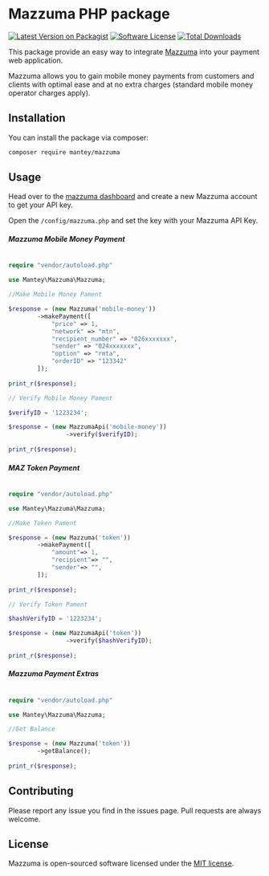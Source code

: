 # Mazzuma PHP package

[![Latest Version on Packagist][ico-version]][link-packagist]
[![Software License][ico-license]](LICENSE)
[![Total Downloads][ico-downloads]][link-downloads]

This package provide an easy way to integrate [Mazzuma](https://mazzuma.com/) into your payment web application. 

Mazzuma allows you to gain mobile money payments from customers and clients with optimal ease 
and at no extra charges (standard mobile money operator charges apply).

## Installation

You can install the package via composer:

```bash
composer require mantey/mazzuma
```

## Usage
Head over to the [mazzuma dashboard](https://dashboard.teamcyst.com/) and create a new Mazzuma account to get your API key.

Open the `/config/mazzuma.php` and set the key with your Mazzuma API Key.

##### Mazzuma Mobile Money Payment
``` php

require "vendor/autoload.php"

use Mantey\Mazzuma\Mazzuma;

//Make Mobile Money Pament

$response = (new Mazzuma('mobile-money'))
        ->makePayment([
            "price" => 1,
            "network" => "mtn",
            "recipient_number" => "026xxxxxxx",
            "sender" => "024xxxxxxx",
            "option" => "rmta",
            "orderID" => "123342"
        ]);
                
print_r($response);

// Verify Mobile Money Pament

$verifyID = '1223234';

$response = (new MazzumaApi('mobile-money'))
                ->verify($verifyID);
                
print_r($response);
```

##### MAZ Token Payment
``` php

require "vendor/autoload.php"

use Mantey\Mazzuma\Mazzuma;

//Make Token Pament

$response = (new Mazzuma('token'))
        ->makePayment([
            "amount"=> 1,
            "recipient"=> "",
            "sender"=> "",
        ]);
                
print_r($response);

// Verify Token Pament

$hashVerifyID = '1223234';

$response = (new MazzumaApi('token'))
                ->verify($hashVerifyID);
                
print_r($response);
```

##### Mazzuma Payment Extras
``` php

require "vendor/autoload.php"

use Mantey\Mazzuma\Mazzuma;

//Get Balance

$response = (new Mazzuma('token'))
        ->getBalance();
                
print_r($response);
```

## Contributing

Please report any issue you find in the issues page. Pull requests are always welcome.

## License

Mazzuma is open-sourced software licensed under the [MIT license](http://opensource.org/licenses/MIT).

[ico-version]: https://img.shields.io/packagist/v/mantey/mazzuma.svg?style=flat-square
[ico-license]: https://img.shields.io/badge/license-MIT-brightgreen.svg?style=flat-square
[ico-downloads]: https://img.shields.io/packagist/dt/mantey/mazzuma.svg?style=flat-square

[link-packagist]: https://packagist.org/packages/mantey/mazzuma
[link-downloads]: https://packagist.org/packages/mantey/mazzuma
[link-author]: https://github.com/mantey-github


